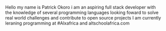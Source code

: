 Hello my name is Patrick Okoro i am an aspiring full stack developer with the knowledge of several programming languages looking foward to solve real world challenges and contribute to open source projects I am currently leraning programming at #Alxafrica and altschoolafrica.com
